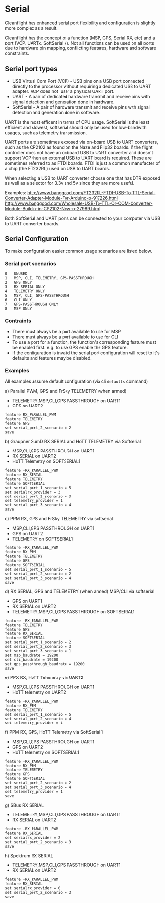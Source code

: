 # Serial

Cleanflight has enhanced serial port flexibility and configuration is slightly more complex as a result.

Cleanflight has the concept of a function (MSP, GPS, Serial RX, etc) and a port (VCP, UARTx, SoftSerial x).
Not all functions can be used on all ports due to hardware pin mapping, conflicting features, hardware and software
constraints.

## Serial port types

* USB Virtual Com Port (VCP) - USB pins on a USB port connected directly to the processor without requiring
a dedicated USB to UART adapter.  VCP does not 'use' a physical UART port.
* UART - A pair of dedicated hardware transmit and receive pins with signal detection and generation done in hardware.
* SoftSerial - A pair of hardware transmit and receive pins with signal detection and generation done in software.

UART is the most efficent in terms of CPU usage.
SoftSerial is the least efficient and slowest, softserial should only be used for low-bandwith usages, such as telemetry transmission.

UART ports are sometimes exposed via on-board USB to UART converters, such as the CP2102 as found on the Naze and Flip32 boards.
If the flight controller does not have an onboard USB to UART converter and doesn't support VCP then an external USB to UART board is required.
These are sometimes referred to as FTDI boards.  FTDI is just a common manufacter of a chip (the FT232RL) used on USB to UART boards.

When selecting a USB to UART converter choose one that has DTR exposed as well as a selector for 3.3v and 5v since they are more useful.

Examples:
http://www.banggood.com/FT232RL-FTDI-USB-To-TTL-Serial-Converter-Adapter-Module-For-Arduino-p-917226.html
http://www.banggood.com/Wholesale-USB-To-TTL-Or-COM-Converter-Module-Buildin-in-CP2102-New-p-27989.html

Both SoftSerial and UART ports can be connected to your computer via USB to UART converter boards. 

## Serial Configuration

To make configuration easier common usage scenarios are listed below.

### Serial port scenarios

```
0   UNUSED
1   MSP, CLI, TELEMETRY, GPS-PASSTHROUGH
2   GPS ONLY
3   RX SERIAL ONLY
4   TELEMETRY ONLY
5   MSP, CLI, GPS-PASSTHROUGH
6   CLI ONLY
7   GPS-PASSTHROUGH ONLY
8   MSP ONLY
```

### Contraints

* There must always be a port available to use for MSP
* There must always be a port available to use for CLI
* To use a port for a function, the function's corresponding feature must be enabled first.
e.g. to use GPS enable the GPS feature.
* If the configuration is invalid the serial port configuration will reset to it's defaults and features may be disabled.

### Examples

All examples assume default configuration (via cli `defaults` command)

a) Parallel PWM, GPS and FrSky TELEMETRY (when armed)

- TELEMETRY,MSP,CLI,GPS PASSTHROUGH on UART1
- GPS on UART2

```
feature RX_PARALLEL_PWM
feature TELEMETRY
feature GPS
set serial_port_2_scenario = 2
save
```

b) Graupner SumD RX SERIAL and HoTT TELEMETRY via Softserial

- MSP,CLI,GPS PASSTHROUGH on UART1
- RX SERIAL on UART2
- HoTT Telemetry on SOFTSERIAL1
```
feature -RX_PARALLEL_PWM
feature RX_SERIAL
feature TELEMETRY
feature SOFTSERIAL 
set serial_port_1_scenario = 5
set serialrx_provider = 3
set serial_port_2_scenario = 3
set telemetry_provider = 1
set serial_port_3_scenario = 4
save
```

c) PPM RX, GPS and FrSky TELEMETRY via softserial

- MSP,CLI,GPS PASSTHROUGH on UART1
- GPS on UART2
- TELEMETRY on SOFTSERIAL1

```
feature -RX_PARALLEL_PWM
feature RX_PPM
feature TELEMETRY
feature GPS
feature SOFTSERIAL
set serial_port_1_scenario = 5
set serial_port_2_scenario = 2
set serial_port_3_scenario = 4
save
```
d) RX SERIAL, GPS and TELEMETRY (when armed) MSP/CLI via softserial

- GPS on UART1
- RX SERIAL on UART2
- TELEMETRY,MSP,CLI,GPS PASSTHROUGH on SOFTSERIAL1

```
feature -RX_PARALLEL_PWM
feature TELEMETRY
feature GPS
feature RX_SERIAL
feature SOFTSERIAL
set serial_port_1_scenario = 2
set serial_port_2_scenario = 3
set serial_port_3_scenario = 1
set msp_baudrate = 19200
set cli_baudrate = 19200
set gps_passthrough_baudrate = 19200
save
```

e) PPX RX, HoTT Telemetry via UART2

- MSP,CLI,GPS PASSTHROUGH on UART1
- HoTT telemetry on UART2

```
feature -RX_PARALLEL_PWM
feature RX_PPM
feature TELEMETRY
set serial_port_1_scenario = 5
set serial_port_2_scenario = 4
set telemetry_provider = 1
```

f) PPM RX, GPS, HoTT Telemetry via SoftSerial 1

- MSP,CLI,GPS PASSTHROUGH on UART1
- GPS on UART2
- HoTT telemetry on SOFTSERIAL1

```
feature -RX_PARALLEL_PWM
feature RX_PPM
feature TELEMETRY
feature GPS
feature SOFTSERIAL
set serial_port_2_scenario = 2
set serial_port_3_scenario = 4
set telemetry_provider = 1
save
```

g) SBus RX SERIAL 

- TELEMETRY,MSP,CLI,GPS PASSTHROUGH on UART1
- RX SERIAL on UART2

```
feature -RX_PARALLEL_PWM
feature RX_SERIAL
set serialrx_provider = 2
set serial_port_2_scenario = 3
save
```

h) Spektrum RX SERIAL 

- TELEMETRY,MSP,CLI,GPS PASSTHROUGH on UART1
- RX SERIAL on UART2

```
feature -RX_PARALLEL_PWM
feature RX_SERIAL
set serialrx_provider = 0
set serial_port_2_scenario = 3
save
```
